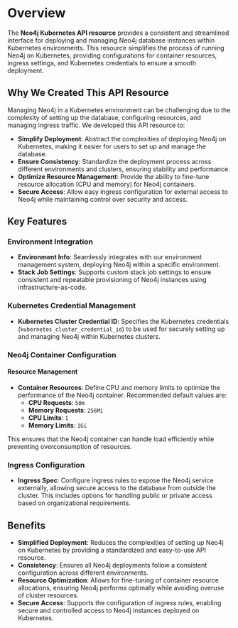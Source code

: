 # Overview

The **Neo4j Kubernetes API resource** provides a consistent and streamlined interface for deploying and managing Neo4j database instances within Kubernetes environments. This resource simplifies the process of running Neo4j on Kubernetes, providing configurations for container resources, ingress settings, and Kubernetes credentials to ensure a smooth deployment.

## Why We Created This API Resource

Managing Neo4j in a Kubernetes environment can be challenging due to the complexity of setting up the database, configuring resources, and managing ingress traffic. We developed this API resource to:

- **Simplify Deployment**: Abstract the complexities of deploying Neo4j on Kubernetes, making it easier for users to set up and manage the database.
- **Ensure Consistency**: Standardize the deployment process across different environments and clusters, ensuring stability and performance.
- **Optimize Resource Management**: Provide the ability to fine-tune resource allocation (CPU and memory) for Neo4j containers.
- **Secure Access**: Allow easy ingress configuration for external access to Neo4j while maintaining control over security and access.

## Key Features

### Environment Integration

- **Environment Info**: Seamlessly integrates with our environment management system, deploying Neo4j within a specific environment.
- **Stack Job Settings**: Supports custom stack job settings to ensure consistent and repeatable provisioning of Neo4j instances using infrastructure-as-code.

### Kubernetes Credential Management

- **Kubernetes Cluster Credential ID**: Specifies the Kubernetes credentials (`kubernetes_cluster_credential_id`) to be used for securely setting up and managing Neo4j within Kubernetes clusters.

### Neo4j Container Configuration

#### Resource Management

- **Container Resources**: Define CPU and memory limits to optimize the performance of the Neo4j container. Recommended default values are:
    - **CPU Requests**: `50m`
    - **Memory Requests**: `256Mi`
    - **CPU Limits**: `1`
    - **Memory Limits**: `1Gi`

This ensures that the Neo4j container can handle load efficiently while preventing overconsumption of resources.

### Ingress Configuration

- **Ingress Spec**: Configure ingress rules to expose the Neo4j service externally, allowing secure access to the database from outside the cluster. This includes options for handling public or private access based on organizational requirements.

## Benefits

- **Simplified Deployment**: Reduces the complexities of setting up Neo4j on Kubernetes by providing a standardized and easy-to-use API resource.
- **Consistency**: Ensures all Neo4j deployments follow a consistent configuration across different environments.
- **Resource Optimization**: Allows for fine-tuning of container resource allocations, ensuring Neo4j performs optimally while avoiding overuse of cluster resources.
- **Secure Access**: Supports the configuration of ingress rules, enabling secure and controlled access to Neo4j instances deployed on Kubernetes.
